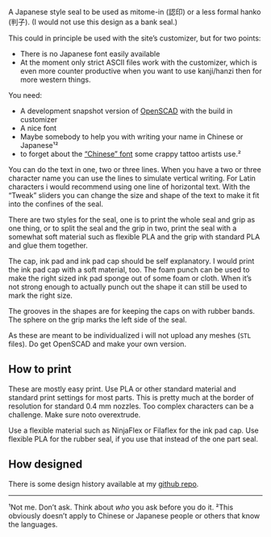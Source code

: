 A Japanese style seal to be used as mitome-in (認印) or a less formal hanko (判子). (I would not use this design as a bank seal.)

This could in principle be used with the site’s customizer, but for two points:
* There is no Japanese font easily available
* At the moment only strict ASCII files work with the customizer, which is even more counter productive when you want to use kanji/hanzi then for more western things.


You need:
* A development snapshot version of [OpenSCAD](https://www.openscad.org/downloads.html) with the build in customizer
* A nice font
* Maybe somebody to help you with writing your name in Chinese or Japanese¹²
* to forget about the [“Chinese” font](https://hanzismatter.blogspot.com/2006/08/gibberish-asian-font-mystery-solved.html) some crappy tattoo artists use.²

You can do the text in one, two or three lines. When you have a two or three character name you can use the lines to simulate vertical writing. For Latin characters i would recommend using one line of horizontal text.
With the “Tweak” sliders you can change the size and shape of the text to make it fit into the confines of the seal.

There are two styles for the seal, one is to print the whole seal and grip as one thing, or to split the seal and the grip in two, print the seal with a somewhat soft material such as flexible PLA and the grip with standard PLA and glue them together.

The cap, ink pad and ink pad cap should be self explanatory. I would print the ink pad cap with a soft material, too.
The foam punch can be used to make the right sized ink pad sponge out of some foam or cloth. When it’s not strong enough to actually punch out the shape it can still be used to mark the right size.

The grooves in the shapes are for keeping the caps on with rubber bands. The sphere on the grip marks the left side of the seal.

As these are meant to be individualized i will not upload any meshes (`STL` files). Do get OpenSCAD and make your own version.

## How to print

These are mostly easy print. Use PLA or other standard material and standard print settings for most parts. This is pretty much at the border of resolution for standard 0.4 mm nozzles. Too complex characters can be a challenge. Make sure noto overextrude.

Use a flexible material such as NinjaFlex or Filaflex for the ink pad cap. Use flexible PLA for the rubber seal, if you use that instead of the one part seal.

## How designed

There is some design history available at my [github repo](https://github.com/ospalh/3d-printing/tree/develop/mitome-in).


-----
¹Not me. Don’t ask. Think about *who* you ask before you do it.
²This obviously doesn’t apply to Chinese or Japanese people or others that know the languages.
